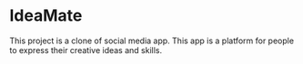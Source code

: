 # IdeaMate
This project is a clone of social media app. This app is a platform for people to express their creative ideas and skills.
